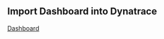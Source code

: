 ## Import Dashboard into Dynatrace

[Dashboard](https://github.com/popecruzdt/dt-k8s-otel-o11y-traces/blob/code-spaces/dt-k8s-otel-o11y-traces_dt_dashboard.json)